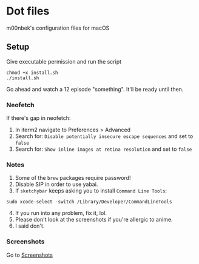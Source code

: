 # Dot files
m00nbek's configuration files for macOS

## Setup
Give executable permission and run the script
```
chmod +x install.sh
./install.sh
```
Go ahead and watch a 12 episode "something". It'll be ready until then.

### Neofetch
If there's gap in neofetch:

1. In iterm2 navigate to Preferences > Advanced <br />
2. Search for: `Disable potentially insecure escape sequences` and set to `false` <br />
3. Search for: `Show inline images at retina resolution` and set to `false` <br />

### Notes
1. Some of the `brew` packages require password! <br />
2. Disable SIP in order to use yabai.  <br />
3. If `sketchybar` keeps asking you to install `Command Line Tools`:
```
sudo xcode-select -switch /Library/Developer/CommandLineTools
```
4. If you run into any problem, fix it, lol. <br />
5. Please don't look at the screenshots if you're allergic to anime. <br />
6. I said don't. <br />

### Screenshots
Go to [Screenshots](screenshots/) 
